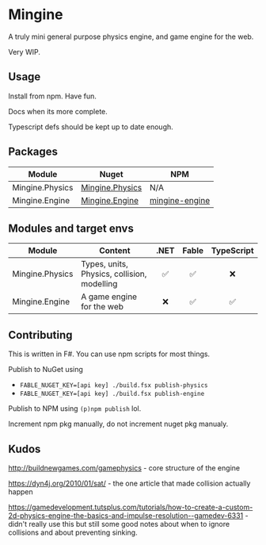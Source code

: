 # Mingine
A truly mini general purpose physics engine, and game engine for the web.

Very WIP.

## Usage

Install from npm. Have fun.

Docs when its more complete.

Typescript defs should be kept up to date enough.

## Packages
 | Module          | Nuget                                                         | NPM                                             |
|-----------------|---------------------------------------------------------------|-------------------------------------------------|
 | Mingine.Physics | [Mingine.Physics](https://nuget.org/packages/Mingine.Physics) | N/A                                             |
 | Mingine.Engine  | [Mingine.Engine](https://nuget.org/packages/Mingine.Engine)   | [mingine-engine](https://npm.im/mingine-engine) |

## Modules and target envs
| Module          | Content                                     | .NET | Fable | TypeScript |
|-----------------|---------------------------------------------|:----:|:-----:|:----------:|
| Mingine.Physics | Types, units, Physics, collision, modelling |  ✅   |   ✅   |     ❌      |
| Mingine.Engine  | A game engine for the web                   |  ❌   |   ✅   |     ✅      |

## Contributing

This is written in F#. You can use npm scripts for most things.

Publish to NuGet using
 - `FABLE_NUGET_KEY=[api key] ./build.fsx publish-physics`
 - `FABLE_NUGET_KEY=[api key] ./build.fsx publish-engine`

Publish to NPM using `(p)npm publish` lol.

Increment npm pkg manually, do not increment nuget pkg manualy.

## Kudos

http://buildnewgames.com/gamephysics - core structure of the engine

https://dyn4j.org/2010/01/sat/ - the one article that made collision actually happen

https://gamedevelopment.tutsplus.com/tutorials/how-to-create-a-custom-2d-physics-engine-the-basics-and-impulse-resolution--gamedev-6331 -
didn't really use this but still some good notes about when to ignore collisions and about preventing sinking.
